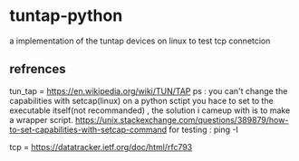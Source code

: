 # tuntap-python
a implementation of the tuntap devices on linux to test tcp connetcion

## refrences
tun_tap = https://en.wikipedia.org/wiki/TUN/TAP
ps : you can't change the capabilities with setcap(linux) on a python sctipt you hace to set 
to the executable itself(not recommanded) , the solution i cameup with is to make a wrapper
script.
https://unix.stackexchange.com/questions/389879/how-to-set-capabilities-with-setcap-command
for testing :
ping -I <name of tun> <adress on that tunnel> 

tcp = https://datatracker.ietf.org/doc/html/rfc793


